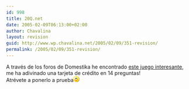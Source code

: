 ```yaml
---
id: 998
title: 20Q.net
date: 2005-02-09T06:13:00+02:00
author: Chavalina
layout: revision
guid: http://www.wp.chavalina.net/2005/02/09/351-revision/
permalink: /2005/02/09/351-revision/
---
```

A través de los foros de Domestika he encontrado <a href="http://y.20q.net/anon-es" target="_blank">este juego interesante</a>, me ha adivinado una tarjeta de crédito en 14 preguntas!  
Atrévete a ponerlo a prueba![emo](/imagenes/emoticonos/sonrisa.gif)